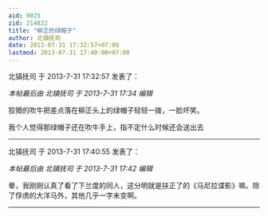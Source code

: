 ```yaml
---
aid: 9025
zid: 214822
title: "柳正的绿帽子"
author: 北镇抚司
date: 2013-07-31 17:32:57+07:00
lastmod: 2013-07-31 17:40:00+07:00
---
```


北镇抚司 于 2013-7-31 17:32:57 发表了：

_本帖最后由 北镇抚司 于 2013-7-31 17:34 编辑_

狡猾的吹牛把差点落在柳正头上的绿帽子轻轻一拨，一脸坏笑。

我个人觉得那绿帽子还在吹牛手上，指不定什么时候还会送出去

---

北镇抚司 于 2013-7-31 17:40:55 发表了：

_本帖最后由 北镇抚司 于 2013-7-31 17:42 编辑_

晕，我刚刚认真了看了下兰度的同人，这分明就是扶正了的《马尼拉谍影》嘛。除了俘虏的大洋马外，其他几乎一字未变啊。

---
